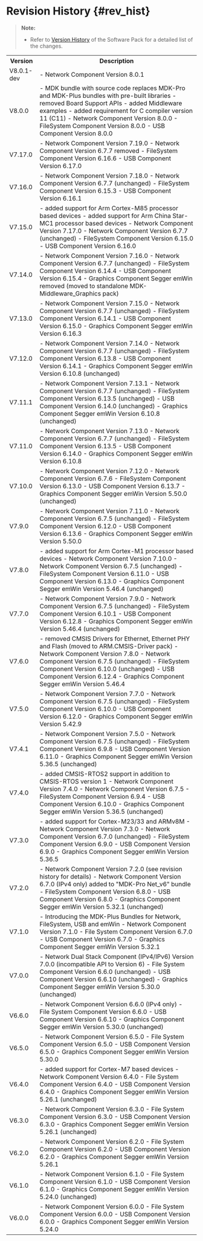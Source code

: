 # Revision History {#rev_hist}

> **Note:**
>
> - Refer to [Version History](https://www.keil.arm.com/packs/mdk-middleware-keil/versions/) of the Software Pack for a detailed list of the changes.

<table class="cmtable" summary="Revision History">
  <tr>
    <th>Version</th>
    <th>Description</th>
  </tr>
  <tr>
    <td>V8.0.1-dev</td>
    <td>
      - Network Component Version 8.0.1
    </td>
  </tr>
  <tr>
    <td>V8.0.0</td>
    <td>
      - MDK bundle with source code replaces MDK-Pro and MDK-Plus bundles with pre-built libraries
      - removed Board Support APIs
      - added Middleware examples
      - added requirement for C compiler version 11 (C11)
      - Network Component Version 8.0.0
      - FileSystem Component Version 8.0.0
      - USB Component Version 8.0.0
    </td>
  </tr>
  <tr>
    <td>V7.17.0</td>
    <td>
      - Network Component Version 7.19.0
      - Network Component Version 6.7.7 removed
      - FileSystem Component Version 6.16.6
      - USB Component Version 6.17.0
    </td>
  </tr>
  <tr>
    <td>V7.16.0</td>
    <td>
      - Network Component Version 7.18.0
      - Network Component Version 6.7.7 (unchanged)
      - FileSystem Component Version 6.15.3
      - USB Component Version 6.16.1
    </td>
  </tr>
  <tr>
    <td>V7.15.0</td>
    <td>
      - added support for Arm Cortex-M85 processor based devices
      - added support for Arm China Star-MC1 processor based devices
      - Network Component Version 7.17.0
      - Network Component Version 6.7.7 (unchanged)
      - FileSystem Component Version 6.15.0
      - USB Component Version 6.16.0
    </td>
  </tr>
  <tr>
    <td>V7.14.0</td>
    <td>
      - Network Component Version 7.16.0
      - Network Component Version 6.7.7 (unchanged)
      - FileSystem Component Version 6.14.4
      - USB Component Version 6.15.4
      - Graphics Component Segger emWin removed (moved to standalone MDK-Middleware_Graphics pack)
    </td>
  </tr>
  <tr>
    <td>V7.13.0</td>
    <td>
      - Network Component Version 7.15.0
      - Network Component Version 6.7.7 (unchanged)
      - FileSystem Component Version 6.14.1
      - USB Component Version 6.15.0
      - Graphics Component Segger emWin Version 6.16.3
    </td>
  </tr>
  <tr>
    <td>V7.12.0</td>
    <td>
      - Network Component Version 7.14.0
      - Network Component Version 6.7.7 (unchanged)
      - FileSystem Component Version 6.13.8
      - USB Component Version 6.14.1
      - Graphics Component Segger emWin Version 6.10.8 (unchanged)
    </td>
  </tr>
  <tr>
    <td>V7.11.1</td>
    <td>
      - Network Component Version 7.13.1
      - Network Component Version 6.7.7 (unchanged)
      - FileSystem Component Version 6.13.5 (unchanged)
      - USB Component Version 6.14.0 (unchanged)
      - Graphics Component Segger emWin Version 6.10.8 (unchanged)
    </td>
  </tr>
  <tr>
    <td>V7.11.0</td>
    <td>
      - Network Component Version 7.13.0
      - Network Component Version 6.7.7 (unchanged)
      - FileSystem Component Version 6.13.5
      - USB Component Version 6.14.0
      - Graphics Component Segger emWin Version 6.10.8
    </td>
  </tr>
  <tr>
    <td>V7.10.0</td>
    <td>
      - Network Component Version 7.12.0
      - Network Component Version 6.7.6
      - FileSystem Component Version 6.13.0
      - USB Component Version 6.13.7
      - Graphics Component Segger emWin Version 5.50.0 (unchanged)
    </td>
  </tr>
  <tr>
    <td>V7.9.0</td>
    <td>
      - Network Component Version 7.11.0
      - Network Component Version 6.7.5 (unchanged)
      - FileSystem Component Version 6.12.0
      - USB Component Version 6.13.6
      - Graphics Component Segger emWin Version 5.50.0
    </td>
  </tr>
  <tr>
    <td>V7.8.0</td>
    <td>
      - added support for Arm Cortex-M1 processor based devices
      - Network Component Version 7.10.0
      - Network Component Version 6.7.5 (unchanged)
      - FileSystem Component Version 6.11.0
      - USB Component Version 6.13.0
      - Graphics Component Segger emWin Version 5.46.4 (unchanged)
    </td>
  </tr>
  <tr>
    <td>V7.7.0</td>
    <td>
      - Network Component Version 7.9.0
      - Network Component Version 6.7.5 (unchanged)
      - FileSystem Component Version 6.10.1
      - USB Component Version 6.12.8
      - Graphics Component Segger emWin Version 5.46.4 (unchanged)
    </td>
  </tr>
  <tr>
    <td>V7.6.0</td>
    <td>
      - removed CMSIS Drivers for Ethernet, Ethernet PHY and Flash (moved to ARM.CMSIS-Driver pack)
      - Network Component Version 7.8.0
      - Network Component Version 6.7.5 (unchanged)
      - FileSystem Component Version 6.10.0 (unchanged)
      - USB Component Version 6.12.4
      - Graphics Component Segger emWin Version 5.46.4
    </td>
  </tr>
  <tr>
    <td>V7.5.0</td>
    <td>
      - Network Component Version 7.7.0
      - Network Component Version 6.7.5 (unchanged)
      - FileSystem Component Version 6.10.0
      - USB Component Version 6.12.0
      - Graphics Component Segger emWin Version 5.42.9
    </td>
  </tr>
  <tr>
    <td>V7.4.1</td>
    <td>
      - Network Component Version 7.5.0
      - Network Component Version 6.7.5 (unchanged)
      - FileSystem Component Version 6.9.8
      - USB Component Version 6.11.0
      - Graphics Component Segger emWin Version 5.36.5 (unchanged)
    </td>
  </tr>
  <tr>
    <td>V7.4.0</td>
    <td>
      - added CMSIS-RTOS2 support in addition to CMSIS-RTOS version 1
      - Network Component Version 7.4.0
      - Network Component Version 6.7.5
      - FileSystem Component Version 6.9.4
      - USB Component Version 6.10.0
      - Graphics Component Segger emWin Version 5.36.5 (unchanged)
    </td>
  </tr>
  <tr>
    <td>V7.3.0</td>
    <td>
      - added support for Cortex-M23/33 and ARMv8M
      - Network Component Version 7.3.0
      - Network Component Version 6.7.0 (unchanged)
      - FileSystem Component Version 6.9.0
      - USB Component Version 6.9.0
      - Graphics Component Segger emWin Version 5.36.5
    </td>
  </tr>
  <tr>
    <td>V7.2.0</td>
    <td>
      - Network Component Version 7.2.0 (see revision history for details)
      - Network Component Version 6.7.0 (IPv4 only) added to "MDK-Pro Net_v6" bundle
      - FileSystem Component Version 6.8.0
      - USB Component Version 6.8.0
      - Graphics Component Segger emWin Version 5.32.1 (unchanged)
    </td>
  </tr>
  <tr>
    <td>V7.1.0</td>
    <td>
      - Introducing the MDK-Plus Bundles for Network, FileSystem, USB and emWin
      - Network Component Version 7.1.0
      - File System Component Version 6.7.0
      - USB Component Version 6.7.0
      - Graphics Component Segger emWin Version 5.32.1
    </td>
  </tr>
  <tr>
    <td>V7.0.0</td>
    <td>
      - Network Dual Stack Component (IPv4/IPv6) Version 7.0.0 (incompatible API to Version 6)
      - File System Component Version 6.6.0 (unchanged)
      - USB Component Version 6.6.10 (unchanged)
      - Graphics Component Segger emWin Version 5.30.0 (unchanged)
    </td>
  </tr>
  <tr>
    <td>V6.6.0</td>
    <td>
      - Network Component Version 6.6.0 (IPv4 only)
      - File System Component Version 6.6.0
      - USB Component Version 6.6.10
      - Graphics Component Segger emWin Version 5.30.0 (unchanged)
    </td>
  </tr>
  <tr>
    <td>V6.5.0</td>
    <td>
      - Network Component Version 6.5.0
      - File System Component Version 6.5.0
      - USB Component Version 6.5.0
      - Graphics Component Segger emWin Version 5.30.0 
    </td>
  </tr>
  <tr>
    <td>V6.4.0</td>
    <td>
      - added support for Cortex-M7 based devices
      - Network Component Version 6.4.0
      - File System Component Version 6.4.0
      - USB Component Version 6.4.0
      - Graphics Component Segger emWin Version 5.26.1 (unchanged)
    </td>
  </tr>
  <tr>
    <td>V6.3.0</td>
    <td>
      - Network Component Version 6.3.0
      - File System Component Version 6.3.0
      - USB Component Version 6.3.0
      - Graphics Component Segger emWin Version 5.26.1 (unchanged)
    </td>
  </tr>
  <tr>
    <td>V6.2.0</td>
    <td>
      - Network Component Version 6.2.0
      - File System Component Version 6.2.0
      - USB Component Version 6.2.0
      - Graphics Component Segger emWin Version 5.26.1
    </td>
  </tr>
  <tr>
    <td>V6.1.0</td>
    <td>
      - Network Component Version 6.1.0
      - File System Component Version 6.1.0
      - USB Component Version 6.1.0
      - Graphics Component Segger emWin Version 5.24.0 (unchanged)
    </td>
  </tr>
  <tr>
    <td>V6.0.0</td>
    <td>
      - Network Component Version 6.0.0
      - File System Component Version 6.0.0
      - USB Component Version 6.0.0
      - Graphics Component Segger emWin Version 5.24.0
    </td>
  </tr>
</table>
